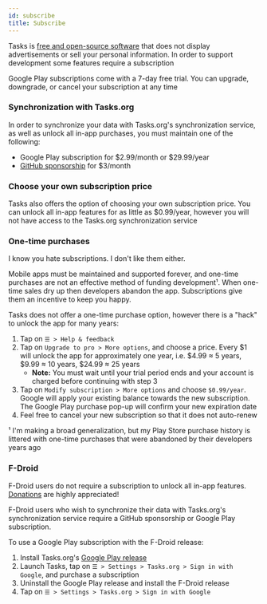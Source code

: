 ```yaml
---
id: subscribe
title: Subscribe
---
```


Tasks is [free and open-source
software](https://en.wikipedia.org/wiki/Free_and_open-source_software) that
does not display advertisements or sell your personal information. In order to
support development some features require a subscription

Google Play subscriptions come with a 7-day free trial. You can upgrade,
downgrade, or cancel your subscription at any time

### Synchronization with Tasks.org

In order to synchronize your data with Tasks.org's synchronization service, as
well as unlock all in-app purchases, you must maintain one of the following:

* Google Play subscription for $2.99/month or $29.99/year
* [GitHub sponsorship](https://github.com/sponsors/abaker) for $3/month

### Choose your own subscription price

Tasks also offers the option of choosing your own subscription price. You can
unlock all in-app features for as little as $0.99/year, however you will not
have access to the Tasks.org synchronization service

### One-time purchases

I know you hate subscriptions. I don't like them either.

Mobile apps must be maintained and supported forever, and one-time purchases
are not an effective method of funding development¹. When one-time sales dry up
then developers abandon the app. Subscriptions give them an incentive to
keep you happy.

Tasks does not offer a one-time purchase option, however there is a "hack" to
unlock the app for many years:

1. Tap on `☰ > Help & feedback`
2. Tap on `Upgrade to pro > More options`, and choose a price. Every $1 will
   unlock the app for approximately one year, i.e. $4.99 ≈ 5 years, $9.99 ≈ 10
   years, $24.99 ≈ 25 years
   * **Note:** You must wait until your trial period ends and your account is
     charged before continuing with step 3
3. Tap on `Modify subscription > More options` and choose `$0.99/year`. Google
   will apply your existing balance towards the new subscription. The Google
   Play purchase pop-up will confirm your new expiration date
4. Feel free to cancel your new subscription so that it does not auto-renew

¹ I'm making a broad generalization, but my Play Store purchase history is
littered with one-time purchases that were abandoned by their developers years
ago

### F-Droid

F-Droid users do not require a subscription to unlock all in-app features.
[Donations](donate.md) are highly appreciated!

F-Droid users who wish to synchronize their data with Tasks.org's
synchronization service require a GitHub sponsorship or Google Play
subscription.

To use a Google Play subscription with the F-Droid release:
1. Install Tasks.org's [Google Play
   release](https://play.google.com/store/apps/details?id=org.tasks)
2. Launch Tasks, tap on `☰ > Settings > Tasks.org > Sign in with Google`, and
   purchase a subscription
3. Uninstall the Google Play release and install the F-Droid release
4. Tap on `☰ > Settings > Tasks.org > Sign in with Google`
